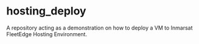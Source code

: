 # hosting_deploy
A repository acting as a demonstration on how to deploy a VM to Inmarsat FleetEdge Hosting Environment.
